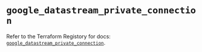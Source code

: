# `google_datastream_private_connection`

Refer to the Terraform Registory for docs: [`google_datastream_private_connection`](https://registry.terraform.io/providers/hashicorp/google/4.79.0/docs/resources/datastream_private_connection).
